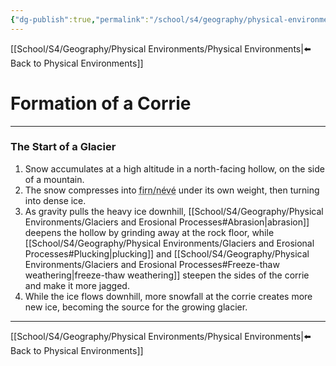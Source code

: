 ```yaml
---
{"dg-publish":true,"permalink":"/school/s4/geography/physical-environments/formation-of-a-corrie/"}
---
```

[[School/S4/Geography/Physical Environments/Physical Environments|⬅️ Back to Physical Environments]]
# Formation of a Corrie
---

### The Start of a Glacier
1. Snow accumulates at a high altitude in a north-facing hollow, on the side of a mountain.
2. The snow compresses into <abbr title="Partially compacted snow, halfway to becoming ice">firn/névé</abbr> under its own weight, then turning into dense ice.
3. As gravity pulls the heavy ice downhill, [[School/S4/Geography/Physical Environments/Glaciers and Erosional Processes#Abrasion|abrasion]] deepens the hollow by grinding away at the rock floor, while [[School/S4/Geography/Physical Environments/Glaciers and Erosional Processes#Plucking|plucking]] and [[School/S4/Geography/Physical Environments/Glaciers and Erosional Processes#Freeze-thaw weathering|freeze-thaw weathering]] steepen the sides of the corrie and make it more jagged.
4. While the ice flows downhill, more snowfall at the corrie creates more new ice, becoming the source for the growing glacier.

---
[[School/S4/Geography/Physical Environments/Physical Environments|⬅️ Back to Physical Environments]]
